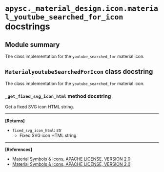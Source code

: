 # `apysc._material_design.icon.material_youtube_searched_for_icon` docstrings

## Module summary

The class implementation for the `youtube_searched_for` material icon.

## `MaterialyoutubeSearchedForIcon` class docstring

The class implementation for the `youtube_searched_for` material icon.

### `_get_fixed_svg_icon_html` method docstring

Get a fixed SVG icon HTML string.<hr>

**[Returns]**

- `fixed_svg_icon_html`: str
  - Fixed SVG icon HTML string.

<hr>

**[References]**

- [Material Symbols & Icons, APACHE LICENSE, VERSION 2.0](https://fonts.google.com/icons?icon.size=24&icon.color=%23e8eaed)
- [Material Symbols & Icons, APACHE LICENSE, VERSION 2.0](https://www.apache.org/licenses/LICENSE-2.0.html)